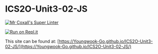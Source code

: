 # ICS2O-Unit3-02-JS

[![Mr Coxall's Super Linter](https://github.com/Youngwook-Go/ICS2O-Unit3-02-JS-PWA/workflows/Mr%20Coxall's%20Super%20Linter/badge.svg)](https://github.com/Youngwook-Go/ICS2O-Unit3-02-JS/actions)

[![Run on Repl.it](https://repl.it/badge/github/Youngwook-Go/ICS2O-Unit3-02-JS)](https://repl.it/github/mr-coxall/ICS2O-Unit3-02-JS)

This site can be found at: [https://Youngwook-Go.github.io/ICS2O-Unit3-02-JS/](https://Youngwook-Go.github.io/ICS2O-Unit3-02-JS/)
